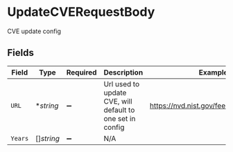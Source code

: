 # UpdateCVERequestBody

CVE update config


## Fields

| Field                                                     | Type                                                      | Required                                                  | Description                                               | Example                                                   |
| --------------------------------------------------------- | --------------------------------------------------------- | --------------------------------------------------------- | --------------------------------------------------------- | --------------------------------------------------------- |
| `URL`                                                     | **string*                                                 | :heavy_minus_sign:                                        | Url used to update CVE, will default to one set in config | https://nvd.nist.gov/feeds/json/cve/1.1                   |
| `Years`                                                   | []*string*                                                | :heavy_minus_sign:                                        | N/A                                                       |                                                           |